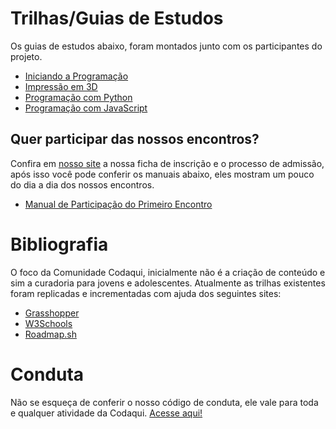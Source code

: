 # Trilhas/Guias de Estudos

Os guias de estudos abaixo, foram montados junto com os participantes do projeto.

- [Iniciando a Programação](guias/programador-iniciante.md)
- [Impressão em 3D](guias/impressao-3d.md)
- [Programação com Python](guias/programador-python.md)
- [Programação com JavaScript](guias/programador-js.md)

## Quer participar das nossos encontros?

Confira em [nosso site](https://codaqui.dev) a nossa ficha de inscrição e o processo de admissão, após isso você pode conferir os manuais abaixo, eles mostram um pouco do dia a dia dos nossos encontros.

- [Manual de Participação do Primeiro Encontro](guias/primeiro-encontro.md)

# Bibliografia

O foco da Comunidade Codaqui, inicialmente não é a criação de conteúdo e sim a curadoria para jovens e adolescentes. Atualmente as trilhas existentes foram replicadas e incrementadas com ajuda dos seguintes sites:

- [Grasshopper](https://grasshopper.app/)
- [W3Schools](https://w3schools.com/)
- [Roadmap.sh](https://roadmap.sh/)

# Conduta

Não se esqueça de conferir o nosso código de conduta, ele vale para toda e qualquer atividade da Codaqui. [Acesse aqui!](https://github.com/codaqui/conduta)
